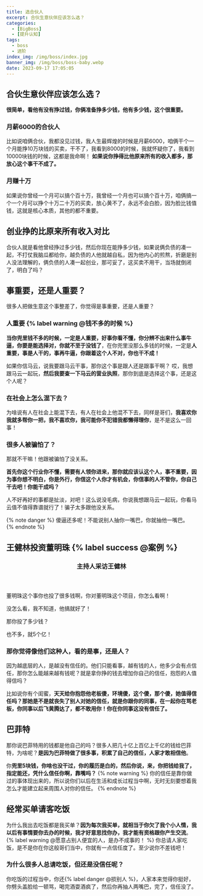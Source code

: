 ```yaml
---
title: 选合伙人
excerpt: 合伙生意伙伴应该怎么选？
categories:
  - [BigBoss]
  - [提升认知]
tags:
  - boss
  - 进阶
index_img: /img/boss/index.jpg
banner_img: /img/boss/boss-baby.webp
date: 2023-09-17 17:05:05
---
```


## 合伙生意伙伴应该怎么选？

<b class=text-info>很简单，看他有没有挣过钱，你俩准备挣多少钱，他有多少钱，这个很重要。</b>

### 月薪6000的合伙人
比如说咱俩合伙，我都没见过钱，我人生最辉煌的时候是月薪6000，咱俩干个一个月能挣10万块钱的买卖，干不了，我看到8000的时候，我就怀疑你了，我看到10000块钱的时候，这都是我命啊！
<b class=text-warning>如果说你挣得比他原来所有的收入都多，那放心这个事干不成了。</b>

### 月赚十万
如果说你曾经一个月可以搞个百十万，我曾经一个月也可以搞个百十万，咱俩搞一个一个月可以挣个十万二十万的买卖，放心黄不了，永远不会白脸，因为脸比钱值钱，这就是核心本质，其他的都不重要。

## 创业挣的比原来所有收入对比
合伙人就是看他曾经挣过多少钱，然后你现在能挣多少钱，如果说俩负债的凑一起，不打仗我脑瓜都给你，越负债的人他就越自私，因为他内心的煎熬，折磨是别人没法理解的，俩负债的人凑一起创业，那可妥了，这买卖不用干，当场就倒闭了，明白了吗？

## 事重要，还是人重要？
很多人把做生意这个事整差了，你觉得是事重要，还是人重要？

### 人重要 {% label warning @钱不多的时候 %}
<b class=text-success>当你兜里钱不多的时候，一定是人重要，好事你看不懂，你分辨不出来什么事牛逼，你要是能选择对，你就不至于没钱了</b>，在你兜里没那么多钱的时候，一定是<b class=text-primary>人重要，事是人干的，事再牛逼，你跟着这个人不对，你也干不成！</b>

如果你信马云，说我要跟马云干事，那你这个事是跟人还是跟事干啊？
哎，我想跟马云一起玩，<b>然后我要查一下马云的营业执照</b>，那你到底是选择这个事，还是这个人呢？

### 在社会上怎么混下去？
为啥说有人在社会上能混下去，有人在社会上他混不下去，同样是哥们，<b class=text-info>我喜欢你我就多帮你一把，我不喜欢你，我可能你不犯错我都懒得理你</b>，是不是这么一回事！

### <font class=text-danger>很多人被骗怕了？</font>
那就不干嘛！他跟被骗怕了没关系。

<b class=text-warning>首先你这个行业你不懂，需要有人领你进来，那你就应该认这个人，事不重要，因为事你想不明白，你是外行，你信这个人你才有机会，你信事的人不管你，你自己干去吧！你能干成吗？</b>

人不好再好的事都是扯淡，对吧！这么说没毛病，你说我想跟马云一起玩，你看马云值不值得靠谱就行了！骗子太多跟他没关系。

{% note danger %}
傻逼还多呢！不能说别人抽你一嘴巴，你就抽他一嘴巴。
{% endnote %}

## 王健林投资董明珠 {% label success @案例 %}
<article class="the-dialogue">
	<header>
    <h3>
      主持人采访王健林
    </h3>
  </header>
  <div class="sender" title="记者">
    <p>
      董明珠这个事你也投了很多钱啊，你对董明珠这个项目，你怎么看啊！
    </p>
  </div>
  <div class="responder" title="王健林">
    <p>
      没怎么看，我不知道，他搞就好了！
    </p>
  </div>
  <div class="sender" title="记者">
    <p>
      那你投了多少钱？
    </p>
  </div>
  <div class="responder" title="王健林">
    <p>
      也不多，就5个亿！
    </p>
  </div>
</article>

### <font class=text-warning>那你觉得像他们这种人，看的是事，还是人？</font>

因为越底层的人，是越没有信任的。他们只能看事，越有钱的人，他多少会有点信任，那你怎么能越来越有钱呢？就是拿你挣的钱去增加你自己的信任，抱怨的人值得信吗？

比如说你有个闺蜜，<b class=text-info>天天给你抱怨他老板傻，环境傻，这个傻，那个傻，她值得信任吗？那她是不是就丧失了别人对她的信任，就是你跟你的同事，在一起你在骂老板，你同事以后飞黄腾达了，都不敢用你！你在你同事这没有信任了。</b>

## 巴菲特

那你说巴菲特用的钱都是他自己的吗？很多人把几十亿上百亿上千亿的钱给巴菲特，为啥呢？<b class=text-success>是因为巴菲特做了很多事，积累了自己的信任，人家才敢相信他</b>。

你<b class=text-danger>兜里5块钱，你啥也没干过，你的履历是白的，然后你说，来，你把钱给我了，指定能还，凭什么信任你啊，靠嘴吗？</b>
{% note warning %}
你的信任是靠你做过的事体现出来的，所以说你们以后在生活和成长过程当中啊，无时无刻要想着我怎么才能建立起来周围人对你的信任。
{% endnote %}

## 经常买单请客吃饭

为什么我出去吃饭都是我买单？<b class=text-success>因为每次我买单，就相当于你欠了我个小人情，我以后有事情要你去办的时候，我才好意思找你办，我才能有资格跟你产生交流</b>。{% label warning @愿意占别人便宜的人，是办不成事的！ %}
你总请人家吃饭，是不是你在你这般哥们当中，你就有一点信任度了。至少说你不差钱吧！

### <font class=text-warning>为什么很多人总请吃饭，但还是没信任呢？</font>
你吃饭的过程当中，你还{% label danger @损别人 %}，人家本来觉得你挺好，你劈头盖脸给一顿骂，喝完酒耍酒疯了，然后你再抽人两嘴巴，完了，信任没了。